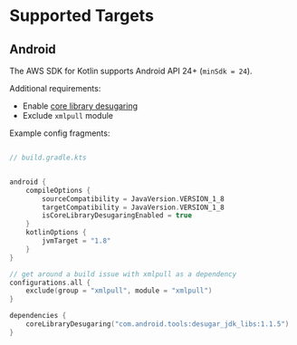 # Supported Targets


## Android

The AWS SDK for Kotlin supports Android API 24+ (`minSdk = 24`).


Additional requirements:

* Enable [core library desugaring](https://developer.android.com/studio/write/java8-support#library-desugaring)
* Exclude `xmlpull` module

Example config fragments:

```kotlin

// build.gradle.kts


android {
    compileOptions {
        sourceCompatibility = JavaVersion.VERSION_1_8
        targetCompatibility = JavaVersion.VERSION_1_8
        isCoreLibraryDesugaringEnabled = true
    }
    kotlinOptions {
        jvmTarget = "1.8"
    }
}

// get around a build issue with xmlpull as a dependency
configurations.all {
    exclude(group = "xmlpull", module = "xmlpull")
}

dependencies {
    coreLibraryDesugaring("com.android.tools:desugar_jdk_libs:1.1.5")
}

```
